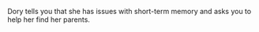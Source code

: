 Dory tells you that she has issues with short-term memory and asks you to help her find her parents.
